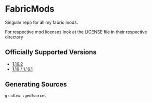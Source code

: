# FabricMods
Singular repo for all my fabric mods.

For respective mod licenses look at the LICENSE file in their respective directory
## Officially Supported Versions
- [1.16.2](https://github.com/NinjaPhenix/FabricMods/tree/1.16.2)
- [1.16 / 1.16.1](https://github.com/NinjaPhenix/FabricMods/tree/1.16)
## Generating Sources
```
gradlew :genSources
```
